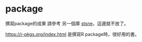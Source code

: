 # package

撰寫package的成果 請參考 另一個庫 [stsne](https://github.com/chenxuepu/stsne)，這邊就不放了。

https://r-pkgs.org/index.html 是撰寫R package時，很好用的書。

